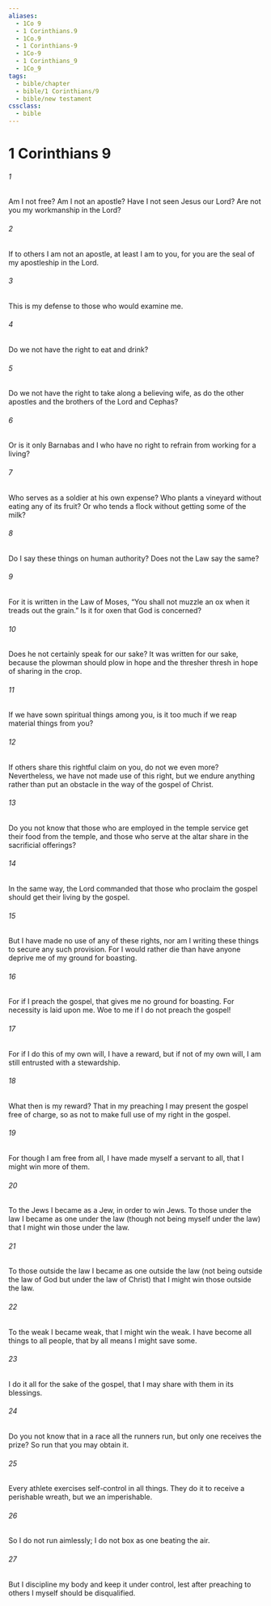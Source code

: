 ```yaml
---
aliases:
  - 1Co 9
  - 1 Corinthians.9
  - 1Co.9
  - 1 Corinthians-9
  - 1Co-9
  - 1 Corinthians_9
  - 1Co_9
tags:
  - bible/chapter
  - bible/1 Corinthians/9
  - bible/new testament
cssclass:
  - bible
---
```


# 1 Corinthians 9

###### 1
Am I not free? Am I not an apostle? Have I not seen Jesus our Lord? Are not you my workmanship in the Lord?
###### 2
If to others I am not an apostle, at least I am to you, for you are the seal of my apostleship in the Lord.
###### 3
This is my defense to those who would examine me.
###### 4
Do we not have the right to eat and drink?
###### 5
Do we not have the right to take along a believing wife, as do the other apostles and the brothers of the Lord and Cephas?
###### 6
Or is it only Barnabas and I who have no right to refrain from working for a living?
###### 7
Who serves as a soldier at his own expense? Who plants a vineyard without eating any of its fruit? Or who tends a flock without getting some of the milk?
###### 8
Do I say these things on human authority? Does not the Law say the same?
###### 9
For it is written in the Law of Moses, “You shall not muzzle an ox when it treads out the grain.” Is it for oxen that God is concerned?
###### 10
Does he not certainly speak for our sake? It was written for our sake, because the plowman should plow in hope and the thresher thresh in hope of sharing in the crop.
###### 11
If we have sown spiritual things among you, is it too much if we reap material things from you?
###### 12
If others share this rightful claim on you, do not we even more? Nevertheless, we have not made use of this right, but we endure anything rather than put an obstacle in the way of the gospel of Christ.
###### 13
Do you not know that those who are employed in the temple service get their food from the temple, and those who serve at the altar share in the sacrificial offerings?
###### 14
In the same way, the Lord commanded that those who proclaim the gospel should get their living by the gospel.
###### 15
But I have made no use of any of these rights, nor am I writing these things to secure any such provision. For I would rather die than have anyone deprive me of my ground for boasting.
###### 16
For if I preach the gospel, that gives me no ground for boasting. For necessity is laid upon me. Woe to me if I do not preach the gospel!
###### 17
For if I do this of my own will, I have a reward, but if not of my own will, I am still entrusted with a stewardship.
###### 18
What then is my reward? That in my preaching I may present the gospel free of charge, so as not to make full use of my right in the gospel.
###### 19
For though I am free from all, I have made myself a servant to all, that I might win more of them.
###### 20
To the Jews I became as a Jew, in order to win Jews. To those under the law I became as one under the law (though not being myself under the law) that I might win those under the law.
###### 21
To those outside the law I became as one outside the law (not being outside the law of God but under the law of Christ) that I might win those outside the law.
###### 22
To the weak I became weak, that I might win the weak. I have become all things to all people, that by all means I might save some.
###### 23
I do it all for the sake of the gospel, that I may share with them in its blessings.
###### 24
Do you not know that in a race all the runners run, but only one receives the prize? So run that you may obtain it.
###### 25
Every athlete exercises self-control in all things. They do it to receive a perishable wreath, but we an imperishable.
###### 26
So I do not run aimlessly; I do not box as one beating the air.
###### 27
But I discipline my body and keep it under control, lest after preaching to others I myself should be disqualified.


